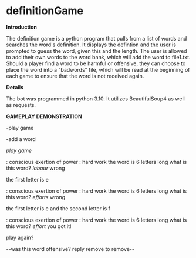 # definitionGame

**Introduction**

The definition game is a python program that pulls from a list of words and searches the word's definition. It displays the defintion and the user is prompted to guess the word, given this and the length. The user is allowed to add their own words to the word bank, which will add the word to file1.txt. Should a player find a word to be harmful or offensive, they can choose to place the word into a "badwords" file, which will be read at the beginning of each game to ensure that the word is not received again.

**Details**

The bot was programmed in python 3.10. It utilizes BeautifulSoup4 as well as requests.

**GAMEPLAY DEMONSTRATION**

-play game

-add a word

*play game*




: conscious exertion of power : hard work
the word is 6 letters long
what is this word?
*labour*
wrong


the first letter is e




: conscious exertion of power : hard work
the word is 6 letters long
what is this word?
*efforts*
wrong


the first letter is e and the second letter is f




: conscious exertion of power : hard work
the word is 6 letters long
what is this word?
*effort*
you got it!


play again?


--was this word offensive? reply remove to remove--



